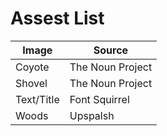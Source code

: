 # Assest List
Image | Source
----------- | -----------
Coyote | The Noun Project
Shovel | The Noun Project
Text/Title | Font Squirrel
Woods | Upspalsh
